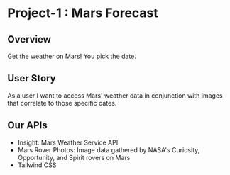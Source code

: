 # Project-1 : Mars Forecast

## Overview
Get the weather on Mars! You pick the date.

## User Story
As a user I want to access Mars' weather data in conjunction with images that correlate to those specific dates.

## Our APIs
* Insight: Mars Weather Service API
* Mars Rover Photos: Image data gathered by NASA's Curiosity, Opportunity, and Spirit rovers on Mars
* Tailwind CSS
